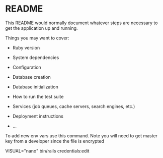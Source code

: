 # README

This README would normally document whatever steps are necessary to get the
application up and running.

Things you may want to cover:

* Ruby version

* System dependencies

* Configuration

* Database creation

* Database initialization

* How to run the test suite

* Services (job queues, cache servers, search engines, etc.)

* Deployment instructions

* ...

To add new env vars use this command. Note you will need to get master key from a developer since the file is encrypted

VISUAL="nano" bin/rails credentials:edit